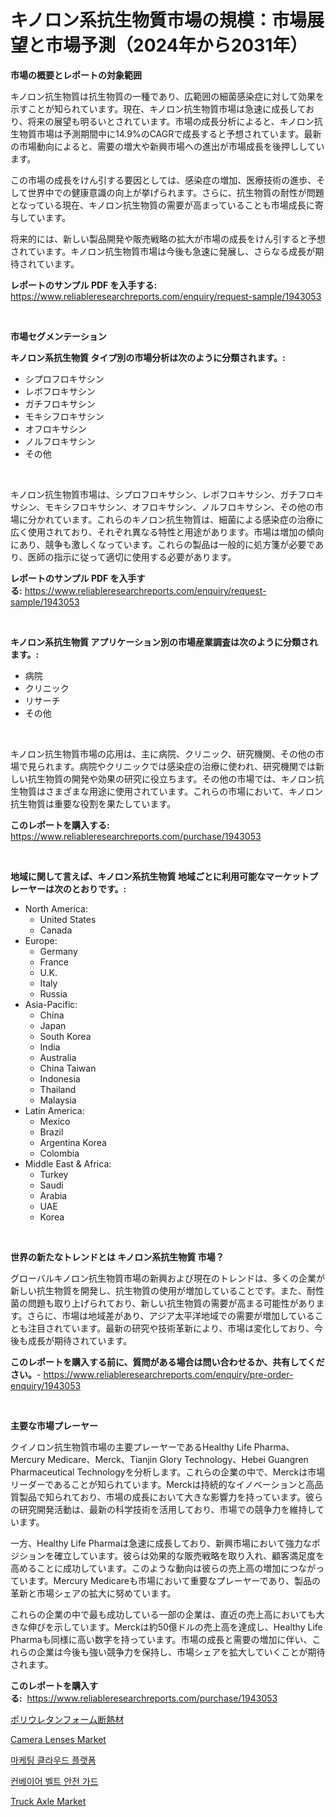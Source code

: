 <p><h1>キノロン系抗生物質市場の規模：市場展望と市場予測（2024年から2031年）</h1></p><p><strong>市場の概要とレポートの対象範囲</strong></p>
<p><p>キノロン抗生物質は抗生物質の一種であり、広範囲の細菌感染症に対して効果を示すことが知られています。現在、キノロン抗生物質市場は急速に成長しており、将来の展望も明るいとされています。市場の成長分析によると、キノロン抗生物質市場は予測期間中に14.9%のCAGRで成長すると予想されています。最新の市場動向によると、需要の増大や新興市場への進出が市場成長を後押ししています。</p><p>この市場の成長をけん引する要因としては、感染症の増加、医療技術の進歩、そして世界中での健康意識の向上が挙げられます。さらに、抗生物質の耐性が問題となっている現在、キノロン抗生物質の需要が高まっていることも市場成長に寄与しています。</p><p>将来的には、新しい製品開発や販売戦略の拡大が市場の成長をけん引すると予想されています。キノロン抗生物質市場は今後も急速に発展し、さらなる成長が期待されています。</p></p>
<p><strong>レポートのサンプル PDF を入手する:</strong> <a href="https://www.reliableresearchreports.com/enquiry/request-sample/1943053">https://www.reliableresearchreports.com/enquiry/request-sample/1943053</a></p>
<p>&nbsp;</p>
<p><strong>市場セグメンテーション</strong></p>
<p><strong>キノロン系抗生物質 タイプ別の市場分析は次のように分類されます。:</strong></p>
<p><ul><li>シプロフロキサシン</li><li>レボフロキサシン</li><li>ガチフロキサシン</li><li>モキシフロキサシン</li><li>オフロキサシン</li><li>ノルフロキサシン</li><li>その他</li></ul></p>
<p>&nbsp;</p>
<p><p>キノロン抗生物質市場は、シプロフロキサシン、レボフロキサシン、ガチフロキサシン、モキシフロキサシン、オフロキサシン、ノルフロキサシン、その他の市場に分かれています。これらのキノロン抗生物質は、細菌による感染症の治療に広く使用されており、それぞれ異なる特性と用途があります。市場は増加の傾向にあり、競争も激しくなっています。これらの製品は一般的に処方箋が必要であり、医師の指示に従って適切に使用する必要があります。</p></p>
<p><strong>レポートのサンプル PDF を入手する:</strong>&nbsp;<a href="https://www.reliableresearchreports.com/enquiry/request-sample/1943053">https://www.reliableresearchreports.com/enquiry/request-sample/1943053</a></p>
<p>&nbsp;</p>
<p><strong> キノロン系抗生物質 アプリケーション別の市場産業調査は次のように分類されます。:</strong></p>
<p><ul><li>病院</li><li>クリニック</li><li>リサーチ</li><li>その他</li></ul></p>
<p>&nbsp;</p>
<p><p>キノロン抗生物質市場の応用は、主に病院、クリニック、研究機関、その他の市場で見られます。病院やクリニックでは感染症の治療に使われ、研究機関では新しい抗生物質の開発や効果の研究に役立ちます。その他の市場では、キノロン抗生物質はさまざまな用途に使用されています。これらの市場において、キノロン抗生物質は重要な役割を果たしています。</p></p>
<p><strong>このレポートを購入する:</strong>&nbsp; <a href="https://www.reliableresearchreports.com/purchase/1943053">https://www.reliableresearchreports.com/purchase/1943053</a></p>
<p>&nbsp;</p>
<p><strong>地域に関して言えば、キノロン系抗生物質 地域ごとに利用可能なマーケットプレーヤーは次のとおりです。:</strong></p>
<p><ul>
    <li>
        North America:
        <ul>
            <li>United States</li>
            <li>Canada</li>
        </ul>
    </li>
    <li>
        Europe:
        <ul>
            <li>Germany</li>
            <li>France</li>
            <li>U.K.</li>
            <li>Italy</li>
            <li>Russia</li>
        </ul>
    </li>
    <li>
        Asia-Pacific:
        <ul>
            <li>China</li>
            <li>Japan</li>
            <li>South Korea</li>
            <li>India</li>
            <li>Australia</li>
            <li>China Taiwan</li>
            <li>Indonesia</li>
            <li>Thailand</li>
            <li>Malaysia</li>
        </ul>
    </li>
    <li>
        Latin America:
        <ul>
            <li>Mexico</li>
            <li>Brazil</li>
            <li>Argentina Korea</li>
            <li>Colombia</li>
        </ul>
    </li>
    <li>
        Middle East & Africa:
        <ul>
            <li>Turkey</li>
            <li>Saudi</li>
            <li>Arabia</li>
            <li>UAE</li>
            <li>Korea</li>
        </ul>
    </li>
    </ul></p>
<p>&nbsp;</p>
<p><strong>世界の新たなトレンドとは キノロン系抗生物質 市場？</strong></p>
<p><p>グローバルキノロン抗生物質市場の新興および現在のトレンドは、多くの企業が新しい抗生物質を開発し、抗生物質の使用が増加していることです。また、耐性菌の問題も取り上げられており、新しい抗生物質の需要が高まる可能性があります。さらに、市場は地域差があり、アジア太平洋地域での需要が増加していることも注目されています。最新の研究や技術革新により、市場は変化しており、今後も成長が期待されています。</p></p>
<p><strong>このレポートを購入する前に、質問がある場合は問い合わせるか、共有してください。</strong>- <a href="https://www.reliableresearchreports.com/enquiry/pre-order-enquiry/1943053">https://www.reliableresearchreports.com/enquiry/pre-order-enquiry/1943053</a></p>
<p>&nbsp;</p>
<p><strong>主要な市場プレーヤー</strong></p>
<p><p>クイノロン抗生物質市場の主要プレーヤーであるHealthy Life Pharma、Mercury Medicare、Merck、Tianjin Glory Technology、Hebei Guangren Pharmaceutical Technologyを分析します。これらの企業の中で、Merckは市場リーダーであることが知られています。Merckは持続的なイノベーションと高品質製品で知られており、市場の成長において大きな影響力を持っています。彼らの研究開発活動は、最新の科学技術を活用しており、市場での競争力を維持しています。</p><p>一方、Healthy Life Pharmaは急速に成長しており、新興市場において強力なポジションを確立しています。彼らは効果的な販売戦略を取り入れ、顧客満足度を高めることに成功しています。このような動向は彼らの売上高の増加につながっています。Mercury Medicareも市場において重要なプレーヤーであり、製品の革新と市場シェアの拡大に努めています。</p><p>これらの企業の中で最も成功している一部の企業は、直近の売上高においても大きな伸びを示しています。Merckは約50億ドルの売上高を達成し、Healthy Life Pharmaも同様に高い数字を持っています。市場の成長と需要の増加に伴い、これらの企業は今後も強い競争力を保持し、市場シェアを拡大していくことが期待されます。</p></p>
<p><strong>このレポートを購入する:</strong>&nbsp;&nbsp;<a href="https://www.reliableresearchreports.com/purchase/1943053">https://www.reliableresearchreports.com/purchase/1943053</a></p>
<p><p><a href="https://medium.com/@briaabshire64/%E3%83%9D%E3%83%AA%E3%82%A6%E3%83%AC%E3%82%BF%E3%83%B3%E3%83%95%E3%82%A9%E3%83%BC%E3%83%A0%E6%96%AD%E7%86%B1%E6%9D%90%E5%B8%82%E5%A0%B4%E8%AA%BF%E6%9F%BB%E3%83%AC%E3%83%9D%E3%83%BC%E3%83%88-%E3%81%9D%E3%81%AE%E6%AD%B4%E5%8F%B2%E3%81%A82024%E5%B9%B4%E3%81%8B%E3%82%892031%E5%B9%B4%E3%81%BE%E3%81%A7%E3%81%AE%E4%BA%88%E6%B8%AC-ed503a61b13a">ポリウレタンフォーム断熱材</a></p><p><a href="https://github.com/Krish2023na/Market-Research-Report-List-3/blob/main/camera-lenses-market.md">Camera Lenses Market</a></p><p><a href="https://github.com/crfsywufhm81415/Market-Research-Report-List-1/blob/main/312313010703.md">마케팅 클라우드 플랫폼</a></p><p><a href="https://medium.com/@jackiefauhey9089475/%EC%BB%A8%EB%B2%A0%EC%9D%B4%EC%96%B4-%EB%B2%A8%ED%8A%B8-%EC%95%88%EC%A0%84-%EA%B0%80%EB%93%9C-%EC%8B%9C%EC%9E%A5-%EB%B6%84%EC%84%9D-%EB%B0%8F-%ED%81%AC%EA%B8%B0-%EC%98%88%EC%B8%A1%EC%9D%80-2024%EB%85%84%EB%B6%80%ED%84%B0-2031%EB%85%84%EA%B9%8C%EC%A7%80%EC%9D%98-%EA%B8%B0%EA%B0%84%EC%9D%84-%EB%8B%A4%EB%A3%B9%EB%8B%88%EB%8B%A4-bf2ae5fd040a">컨베이어 벨트 안전 가드</a></p><p><a href="https://view.publitas.com/reportprime-1/truck-axle-market-size-market-trends-and-growth-outlook-forecasted-for-period-from-2024-to-2031/">Truck Axle Market</a></p></p>